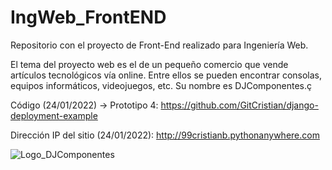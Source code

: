 # IngWeb_FrontEND
Repositorio con el proyecto de Front-End realizado para Ingeniería Web. 

El tema del proyecto web es el de un pequeño comercio que vende artículos tecnológicos vía online. Entre ellos se pueden encontrar consolas, equipos informáticos, videojuegos, etc. Su nombre es DJComponentes.ç

Código (24/01/2022) -> Prototipo 4: https://github.com/GitCristian/django-deployment-example

Dirección IP del sitio (24/01/2022): http://99cristianb.pythonanywhere.com

![Logo_DJComponentes](https://user-images.githubusercontent.com/79966138/150767044-57faab2a-42c8-4adb-9a07-edf66946bc4c.JPG)



